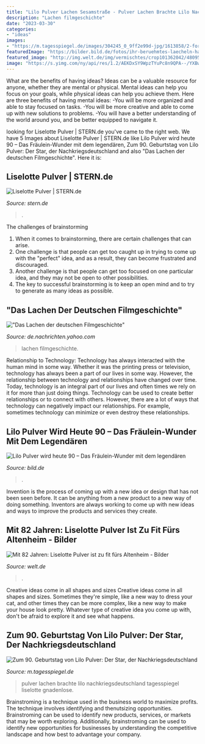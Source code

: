 ```yaml
---
title: "Lilo Pulver Lachen Sesamstraße - Pulver Lachen Brachte Lilo Nachkriegsdeutschland Tagesspiegel Liselotte Gnadenlose"
description: "Lachen filmgeschichte"
date: "2023-03-30"
categories:
- "ideas"
images:
- "https://m.tagesspiegel.de/images/304245_0_9ff2e99d-jpg/1613858/2-format4040.jpg"
featuredImage: "https://bilder.bild.de/fotos/ihr-beruehmtes-laecheln-hat-lilo-pulver-in-all-der-zeit-nicht-verlernt-schon-seit-vielen-jahren-lebt--201256745-65278376/Bild/1.bild.jpg"
featured_image: "http://img.welt.de/img/vermischtes/crop101362042/4809564737-ci16x9-w780-aoriginal-h438-l0/kami-pulver-preis-DW-Vermischtes-Berlin.jpg"
image: "https://s.yimg.com/ny/api/res/1.2/AEKDxSY9WpzTYuPc8n9QPA--/YXBwaWQ9aGlnaGxhbmRlcjt3PTk2MDtoPTY0MC4y/https://s.yimg.com/uu/api/res/1.2/sVC0bPhv7dGL8hH8M9wECA--~B/aD0xMDY3O3c9MTYwMDthcHBpZD15dGFjaHlvbg--/https://media.zenfs.com/de/teleschau_521/ba6e23c0621f92d5fefeccd68c93b490"
---
```



What are the benefits of having ideas?
Ideas can be a valuable resource for anyone, whether they are mental or physical. Mental ideas can help you focus on your goals, while physical ideas can help you achieve them. Here are three benefits of having mental ideas: 
-You will be more organized and able to stay focused on tasks. 
-You will be more creative and able to come up with new solutions to problems. 
-You will have a better understanding of the world around you, and be better equipped to navigate it.

	

		
looking for Liselotte Pulver | STERN.de you've came to the right web. We have 5 Images about Liselotte Pulver | STERN.de like Lilo Pulver wird heute 90 – Das Fräulein-Wunder mit dem legendären, Zum 90. Geburtstag von Lilo Pulver: Der Star, der Nachkriegsdeutschland and also &quot;Das Lachen der deutschen Filmgeschichte&quot;. Here it is:
		
    
## Liselotte Pulver | STERN.de

<img loading=lazy src="https://image.stern.de/8947238/t/9O/v5/w960/r1.7778/-/eins-zwei-drei.jpg" onerror="this.onerror=null;this.src='https://tse1.mm.bing.net/th?id=OIP.dm5NUjDiWrzRUJdq-tWtPgHaEK&amp;pid=15.1';" alt="Liselotte Pulver | STERN.de">

_Source: stern.de_

>. 

	

The challenges of brainstorming
1. When it comes to brainstorming, there are certain challenges that can arise.
2. One challenge is that people can get too caught up in trying to come up with the "perfect" idea, and as a result, they can become frustrated and discouraged.
3. Another challenge is that people can get too focused on one particular idea, and they may not be open to other possibilities.
4. The key to successful brainstorming is to keep an open mind and to try to generate as many ideas as possible.

    
## &quot;Das Lachen Der Deutschen Filmgeschichte&quot;

<img loading=lazy src="https://s.yimg.com/ny/api/res/1.2/AEKDxSY9WpzTYuPc8n9QPA--/YXBwaWQ9aGlnaGxhbmRlcjt3PTk2MDtoPTY0MC4y/https://s.yimg.com/uu/api/res/1.2/sVC0bPhv7dGL8hH8M9wECA--~B/aD0xMDY3O3c9MTYwMDthcHBpZD15dGFjaHlvbg--/https://media.zenfs.com/de/teleschau_521/ba6e23c0621f92d5fefeccd68c93b490" onerror="this.onerror=null;this.src='https://tse2.mm.bing.net/th?id=OIP.92dIVDgGk_F0x4u_jzwGNgHaE8&amp;pid=15.1';" alt="&quot;Das Lachen der deutschen Filmgeschichte&quot;">

_Source: de.nachrichten.yahoo.com_

>lachen filmgeschichte. 

	

Relationship to Technology:
Technology has always interacted with the human mind in some way. Whether it was the printing press or television, technology has always been a part of our lives in some way. However, the relationship between technology and relationships have changed over time. 
Today, technology is an integral part of our lives and often times we rely on it for more than just doing things. Technology can be used to create better relationships or to connect with others. However, there are a lot of ways that technology can negatively impact our relationships. For example, sometimes technology can minimize or even destroy these relationships.

    
## Lilo Pulver Wird Heute 90 – Das Fräulein-Wunder Mit Dem Legendären

<img loading=lazy src="https://bilder.bild.de/fotos/ihr-beruehmtes-laecheln-hat-lilo-pulver-in-all-der-zeit-nicht-verlernt-schon-seit-vielen-jahren-lebt--201256745-65278376/Bild/1.bild.jpg" onerror="this.onerror=null;this.src='https://tse3.mm.bing.net/th?id=OIP.gn3zAOgtvGRCr1CXVcnEqgHaIy&amp;pid=15.1';" alt="Lilo Pulver wird heute 90 – Das Fräulein-Wunder mit dem legendären">

_Source: bild.de_

>. 

	

Invention is the process of coming up with a new idea or design that has not been seen before. It can be anything from a new product to a new way of doing something. Inventors are always working to come up with new ideas and ways to improve the products and services they create.

    
## Mit 82 Jahren: Liselotte Pulver Ist Zu Fit Fürs Altenheim - Bilder

<img loading=lazy src="http://img.welt.de/img/vermischtes/crop101362042/4809564737-ci16x9-w780-aoriginal-h438-l0/kami-pulver-preis-DW-Vermischtes-Berlin.jpg" onerror="this.onerror=null;this.src='https://tse2.mm.bing.net/th?id=OIP.s6DWE_efnAOWEdopI0TyrQAAAA&amp;pid=15.1';" alt="Mit 82 Jahren: Liselotte Pulver ist zu fit fürs Altenheim - Bilder">

_Source: welt.de_

>. 

	

Creative ideas come in all shapes and sizes
Creative ideas come in all shapes and sizes. Sometimes they're simple, like a new way to dress your cat, and other times they can be more complex, like a new way to make your house look pretty. Whatever type of creative idea you come up with, don't be afraid to explore it and see what happens.

    
## Zum 90. Geburtstag Von Lilo Pulver: Der Star, Der Nachkriegsdeutschland

<img loading=lazy src="https://m.tagesspiegel.de/images/304245_0_9ff2e99d-jpg/1613858/2-format4040.jpg" onerror="this.onerror=null;this.src='https://tse4.mm.bing.net/th?id=OIP.hnQwRtLViJdMx7ZtyDCV1wHaC6&amp;pid=15.1';" alt="Zum 90. Geburtstag von Lilo Pulver: Der Star, der Nachkriegsdeutschland">

_Source: m.tagesspiegel.de_

>pulver lachen brachte lilo nachkriegsdeutschland tagesspiegel liselotte gnadenlose. 

	

Brainstroming is a technique used in the business world to maximize profits. The technique involves identifying and thenutsizing opportunities. Brainstroming can be used to identify new products, services, or markets that may be worth exploring. Additionally, brainstroming can be used to identify new opportunities for businesses by understanding the competitive landscape and how best to advantage your company.

